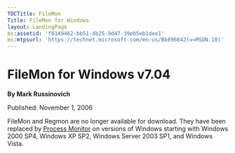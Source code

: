 ```yaml
--- 
TOCTitle: FileMon
Title: FileMon for Windows
layout: LandingPage
ms:assetid: 'f0149462-bb51-4b25-9d47-39eb5eb1dee1'
ms:mtpsurl: 'https://technet.microsoft.com/en-us/Bb896642(v=MSDN.10)'
---
```


FileMon for Windows v7.04
=========================


**By Mark Russinovich**

Published: November 1, 2006

FileMon and Regmon are no longer available for download. They have been
replaced by [Process Monitor](procmon.md) on versions
of Windows starting with Windows 2000 SP4, Windows XP SP2, Windows
Server 2003 SP1, and Windows Vista.

